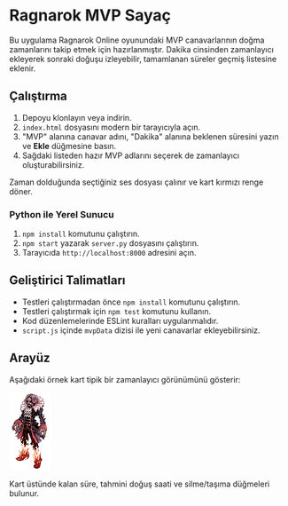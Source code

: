 # Ragnarok MVP Sayaç

Bu uygulama Ragnarok Online oyunundaki MVP canavarlarının doğma zamanlarını takip etmek için hazırlanmıştır. Dakika cinsinden zamanlayıcı ekleyerek sonraki doğuşu izleyebilir, tamamlanan süreler geçmiş listesine eklenir.

## Çalıştırma

1. Depoyu klonlayın veya indirin.
2. `index.html` dosyasını modern bir tarayıcıyla açın.
3. "MVP" alanına canavar adını, "Dakika" alanına beklenen süresini yazın ve **Ekle** düğmesine basın.
4. Sağdaki listeden hazır MVP adlarını seçerek de zamanlayıcı oluşturabilirsiniz.

Zaman dolduğunda seçtiğiniz ses dosyası çalınır ve kart kırmızı renge döner.

### Python ile Yerel Sunucu

1. `npm install` komutunu çalıştırın.
2. `npm start` yazarak `server.py` dosyasını çalıştırın.
3. Tarayıcıda `http://localhost:8000` adresini açın.

## Geliştirici Talimatları

- Testleri çalıştırmadan önce `npm install` komutunu çalıştırın.
- Testleri çalıştırmak için `npm test` komutunu kullanın.
- Kod düzenlemelerinde ESLint kuralları uygulanmalıdır.
- `script.js` içinde `mvpData` dizisi ile yeni canavarlar ekleyebilirsiniz.

## Arayüz

Aşağıdaki örnek kart tipik bir zamanlayıcı görünümünü gösterir:

![Örnek](MVP%20Giff/DRACULA.gif)

Kart üstünde kalan süre, tahmini doğuş saati ve silme/taşıma düğmeleri bulunur.
